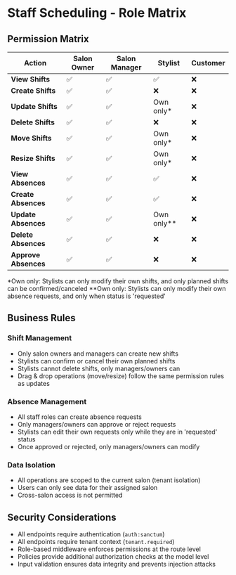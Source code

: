 # Staff Scheduling - Role Matrix

## Permission Matrix

| Action | Salon Owner | Salon Manager | Stylist | Customer |
|--------|-------------|---------------|---------|----------|
| **View Shifts** | ✅ | ✅ | ✅ | ❌ |
| **Create Shifts** | ✅ | ✅ | ❌ | ❌ |
| **Update Shifts** | ✅ | ✅ | Own only* | ❌ |
| **Delete Shifts** | ✅ | ✅ | ❌ | ❌ |
| **Move Shifts** | ✅ | ✅ | Own only* | ❌ |
| **Resize Shifts** | ✅ | ✅ | Own only* | ❌ |
| **View Absences** | ✅ | ✅ | ✅ | ❌ |
| **Create Absences** | ✅ | ✅ | ✅ | ❌ |
| **Update Absences** | ✅ | ✅ | Own only** | ❌ |
| **Delete Absences** | ✅ | ✅ | ❌ | ❌ |
| **Approve Absences** | ✅ | ✅ | ❌ | ❌ |

*Own only: Stylists can only modify their own shifts, and only planned shifts can be confirmed/canceled
**Own only: Stylists can only modify their own absence requests, and only when status is 'requested'

## Business Rules

### Shift Management
- Only salon owners and managers can create new shifts
- Stylists can confirm or cancel their own planned shifts
- Stylists cannot delete shifts, only managers/owners can
- Drag & drop operations (move/resize) follow the same permission rules as updates

### Absence Management
- All staff roles can create absence requests
- Only managers/owners can approve or reject requests
- Stylists can edit their own requests only while they are in 'requested' status
- Once approved or rejected, only managers/owners can modify

### Data Isolation
- All operations are scoped to the current salon (tenant isolation)
- Users can only see data for their assigned salon
- Cross-salon access is not permitted

## Security Considerations

- All endpoints require authentication (`auth:sanctum`)
- All endpoints require tenant context (`tenant.required`)
- Role-based middleware enforces permissions at the route level
- Policies provide additional authorization checks at the model level
- Input validation ensures data integrity and prevents injection attacks